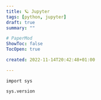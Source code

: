 ```yaml
---
title: 🪐 Jupyter
tags: [python, jupyter]
draft: true
summary: ""

# PaperMod
ShowToc: false
TocOpen: true

created: 2022-11-14T20:42:48+01:00

---
```



```jupyter
import sys

sys.version
```